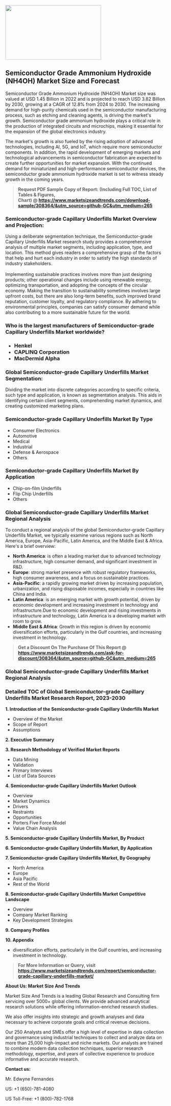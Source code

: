 <p><img class="alignnone size-medium wp-image-20088" src="https://ffe5etoiles.com/wp-content/uploads/2024/12/MST1-300x171.png" alt="" width="300" height="171" /></p><h2>Semiconductor Grade Ammonium Hydroxide (NH4OH) Market Size and Forecast</h2><p>Semiconductor Grade Ammonium Hydroxide (NH4OH) Market size was valued at USD 1.45 Billion in 2022 and is projected to reach USD 3.82 Billion by 2030, growing at a CAGR of 12.8% from 2024 to 2030. The increasing demand for high-purity chemicals used in the semiconductor manufacturing process, such as etching and cleaning agents, is driving the market's growth. Semiconductor grade ammonium hydroxide plays a critical role in the production of integrated circuits and microchips, making it essential for the expansion of the global electronics industry.</p><p>The market's growth is also fueled by the rising adoption of advanced technologies, including AI, 5G, and IoT, which require more semiconductor components. In addition, the rapid development of emerging markets and technological advancements in semiconductor fabrication are expected to create further opportunities for market expansion. With the continued demand for miniaturized and high-performance semiconductor devices, the semiconductor grade ammonium hydroxide market is set to witness steady growth in the coming years.</p></p><blockquote id="" class=""><strong>Request PDF Sample Copy of Report: (Including Full TOC, List of Tables &amp; Figures, Chart)&nbsp;@&nbsp;<strong><a href="https://www.marketsizeandtrends.com/download-sample/308364/&utm_source=github-GC&utm_medium=265" target="_blank">https://www.marketsizeandtrends.com/download-sample/308364/&utm_source=github-GC&utm_medium=265</a></strong></strong></blockquote><h3 id="" class="">Semiconductor-grade Capillary Underfills Market&nbsp;Overview and Projection:</h3><p id="" class="">Using a deliberate segmentation technique, the Semiconductor-grade Capillary Underfills Market research study provides a comprehensive analysis of multiple market segments, including application, type, and location. This method gives readers a comprehensive grasp of the factors that help and hurt each industry in order to satisfy the high standards of industry stakeholders. <br /> <br />Implementing sustainable practices involves more than just designing products; other operational changes include using renewable energy, optimizing transportation, and adopting the concepts of the circular economy. Making the transition to sustainability sometimes involves large upfront costs, but there are also long-term benefits, such improved brand reputation, customer loyalty, and regulatory compliance. By adhering to environmental principles, companies can satisfy consumer demand while also contributing to a more sustainable future for the world.</p><h3 id="" class="">Who is the largest manufacturers of&nbsp;Semiconductor-grade Capillary Underfills Market worldwide?</h3><h3 class=""><p><ul><li>Henkel </li><li> CAPLINQ Corporation </li><li> MacDermid Alpha</li></ul></p></h3><h3 id="" class="">Global&nbsp;Semiconductor-grade Capillary Underfills Market Segmentation:</h3><p id="" class="">Dividing the market into discrete categories according to specific criteria, such type and application, is known as segmentation analysis. This aids in identifying certain client segments, comprehending market dynamics, and creating customized marketing plans.</p><h3 id="" class="">Semiconductor-grade Capillary Underfills Market&nbsp;By Type</h3><p><p><ul><li>Consumer Electronics</li><li> Automotive</li><li> Medical</li><li> Industrial</li><li> Defense & Aerospace</li><li> Others</p></li></ul></p></p><h3 id="" class="">Semiconductor-grade Capillary Underfills Market&nbsp;By Application</h3><p class=""><p><ul><li>Chip-on-film Underfills</li><li> Flip Chip Underfills</li><li> Others</li></ul></p></p><h3 id="" class="">Global Semiconductor-grade Capillary Underfills Market Regional Analysis</h3><p id="" class="">To conduct a regional analysis of the global Semiconductor-grade Capillary Underfills Market, we typically examine various regions such as North America, Europe, Asia-Pacific, Latin America, and the Middle East &amp; Africa. Here's a brief overview:</p><ul><li><strong>North America</strong>: is often a leading market due to advanced technology infrastructure, high consumer demand, and significant investment in R&amp;D.</li><li><strong>Europe</strong>: strong market presence with robust regulatory frameworks, high consumer awareness, and a focus on sustainable practices.</li><li><strong>Asia-Pacific</strong>: a rapidly growing market driven by increasing population, urbanization, and rising disposable incomes, especially in countries like China and India.</li><li><strong>Latin America</strong>: is an emerging market with growth potential, driven by economic development and increasing investment in technology and infrastructure.Due to economic development and rising investments in infrastructure and technology, Latin America is a developing market with room to grow.</li><li><strong>Middle East &amp; Africa</strong>: Growth in this region is driven by economic diversification efforts, particularly in the Gulf countries, and increasing investment in technology.</li></ul><blockquote id="" class=""><strong>Get a Discount On The Purchase Of This Report @ <strong><a href="https://www.marketsizeandtrends.com/ask-for-discount/308364/&utm_source=github-GC&utm_medium=265" target="_blank">https://www.marketsizeandtrends.com/ask-for-discount/308364/&utm_source=github-GC&utm_medium=265</a></strong></strong></blockquote><h3 id="" class="">Global Semiconductor-grade Capillary Underfills Market Regional Analysis</h3><h3 id="" class="">Detailed TOC of Global Semiconductor-grade Capillary Underfills Market Research Report, 2023-2030</h3><p id="" class=""><strong>1. Introduction of the Semiconductor-grade Capillary Underfills Market</strong></p><ul><li>Overview of the Market</li><li>Scope of Report</li><li>Assumptions</li></ul><p id="" class=""><strong>2. Executive Summary</strong></p><p id="" class=""><strong>3. Research Methodology of Verified Market Reports</strong></p><ul><li>Data Mining</li><li>Validation</li><li>Primary Interviews</li><li>List of Data Sources</li></ul><p id="" class=""><strong>4. Semiconductor-grade Capillary Underfills Market Outlook</strong></p><ul><li>Overview</li><li>Market Dynamics</li><li>Drivers</li><li>Restraints</li><li>Opportunities</li><li>Porters Five Force Model</li><li>Value Chain Analysis</li></ul><p id="" class=""><strong>5. Semiconductor-grade Capillary Underfills Market, By Product</strong></p><p id="" class=""><strong>6. Semiconductor-grade Capillary Underfills Market, By Application</strong></p><p id="" class=""><strong>7. Semiconductor-grade Capillary Underfills Market, By Geography</strong></p><ul><li>North America</li><li>Europe</li><li>Asia Pacific</li><li>Rest of the World</li></ul><p id="" class=""><strong>8. Semiconductor-grade Capillary Underfills Market Competitive Landscape</strong></p><ul><li>Overview</li><li>Company Market Ranking</li><li>Key Development Strategies</li></ul><p id="" class=""><strong>9. Company Profiles</strong></p><p id="" class=""><strong>10. Appendix</strong></p><ul><li>diversification efforts, particularly in the Gulf countries, and increasing investment in technology.</li></ul><blockquote id="" class=""><strong>For More Information or Query, visit <strong><strong><a href="https://www.marketsizeandtrends.com/report/semiconductor-grade-capillary-underfills-market/" target="_blank">https://www.marketsizeandtrends.com/report/semiconductor-grade-capillary-underfills-market/</a></strong></strong></strong></blockquote><p id="" class=""><strong>About Us: Market Size And Trends</strong></p><p id="" class="">Market Size And Trends is a leading Global Research and Consulting firm servicing over 5000+ global clients. We provide advanced analytical research solutions while offering information-enriched research studies.</p><p id="" class="">We also offer insights into strategic and growth analyses and data necessary to achieve corporate goals and critical revenue decisions.</p><p id="" class="">Our 250 Analysts and SMEs offer a high level of expertise in data collection and governance using industrial techniques to collect and analyze data on more than 25,000 high-impact and niche markets. Our analysts are trained to combine modern data collection techniques, superior research methodology, expertise, and years of collective experience to produce informative and accurate research.</p><p id="" class=""><strong>Contact us:</strong></p><p id="" class="">Mr. Edwyne Fernandes</p><p id="" class="">US: +1 (650)-781-4080</p><p id="" class="">US Toll-Free: +1 (800)-782-1768</p>

